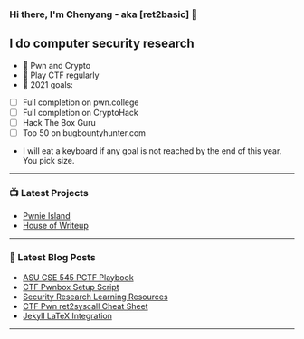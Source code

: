 ### Hi there, I'm Chenyang - aka [ret2basic] 👋

## I do computer security research

- 🤖 Pwn and Crypto
- 🚩 Play CTF regularly
- 🥅 2021 goals:

- [ ] Full completion on pwn.college
- [ ] Full completion on CryptoHack
- [ ] Hack The Box Guru
- [ ] Top 50 on bugbountyhunter.com

- I will eat a keyboard if any goal is not reached by the end of this year. You pick size.

---

### 📺 Latest Projects

<!-- PROJECTS:START -->
- [Pwnie Island](https://ctftime.org/team/117561)
- [House of Writeup](ctfwriteup.com)
<!-- PROJECTS:END -->

---

### 📕 Latest Blog Posts

<!-- BLOG-POST-LIST:START -->
- [ASU CSE 545 PCTF Playbook](https://www.ret2basic.com/blog/asu-cse-545-pctf-playbook)
- [CTF Pwnbox Setup Script](https://www.ret2basic.com/blog/ctf-pwnbox-setup-script)
- [Security Research Learning Resources](https://www.ret2basic.com/blog/ctf-learning-resources)
- [CTF Pwn ret2syscall Cheat Sheet](https://www.ret2basic.com/blog/ctf-pwn-ret2syscall-cheat-sheet)
- [Jekyll LaTeX Integration](https://www.ret2basic.com/blog/jekyll-latex-integration)
<!-- BLOG-POST-LIST:END -->

---

[website]: https://www.ret2basic.com
[twitter]: https://twitter.com/ret2basic
